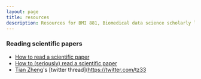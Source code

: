```yaml
---
layout: page
title: resources
description: Resources for BMI 881, Biomedical data science scholarly literature
---
```


### Reading scientific papers

- [How to read a scientific paper](https://www.sciencemag.org/careers/2016/01/how-read-scientific-paper)
- [How to (seriously) read a scientific paper](https://www.sciencemag.org/careers/2016/03/how-seriously-read-scientific-paper)
- [Tian Zheng](http://tzstatsads.github.io/)'s [twitter thread](https://twitter.com/tz33